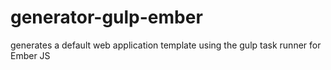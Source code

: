 generator-gulp-ember
====================

generates a default web application template using the gulp task runner for Ember JS
